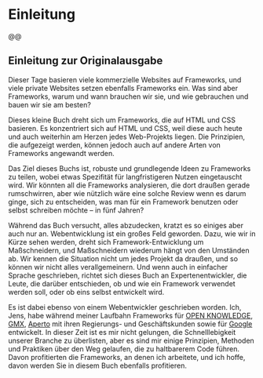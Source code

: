 # Einleitung

@@

## Einleitung zur Originalausgabe

Dieser Tage basieren viele kommerzielle Websites auf Frameworks, und viele private Websites setzen ebenfalls Frameworks ein. Was sind aber Frameworks, warum und wann brauchen wir sie, und wie gebrauchen und bauen wir sie am besten?

Dieses kleine Buch dreht sich um Frameworks, die auf HTML und CSS basieren. Es konzentriert sich auf HTML und CSS, weil diese auch heute und auch weiterhin am Herzen jedes Web-Projekts liegen. Die Prinzipien, die aufgezeigt werden, können jedoch auch auf andere Arten von Frameworks angewandt werden.

Das Ziel dieses Buchs ist, robuste und grundlegende Ideen zu Frameworks zu teilen, wobei etwas Spezifität für langfristigeren Nutzen eingetauscht wird. Wir könnten all die Frameworks analysieren, die dort draußen gerade rumschwirren, aber wie nützlich wäre eine solche Review wenn es darum ginge, sich zu entscheiden, was man für ein Framework benutzen oder selbst schreiben möchte – in fünf Jahren?

Während das Buch versucht, alles abzudecken, kratzt es so einiges aber auch nur an. Webentwicklung ist ein großes Feld geworden. Dazu, wie wir in Kürze sehen werden, dreht sich Framework-Entwicklung um Maßschneidern, und Maßschneidern wiederum hängt von den Umständen ab. Wir kennen die Situation nicht um jedes Projekt da draußen, und so können wir nicht alles verallgemeinern. Und wenn auch in einfacher Sprache geschrieben, richtet sich dieses Buch an Expertenentwickler, die Leute, die darüber entschieden, ob und wie ein Framework verwendet werden soll, oder ob eins selbst entwickelt wird.

Es ist dabei ebenso von einem Webentwickler geschrieben worden. Ich, Jens, habe während meiner Laufbahn Frameworks für [OPEN KNOWLEDGE](http://www.openknowledge.de/), [GMX](https://www.gmx.net/), [Aperto](http://www.aperto.de/) mit ihren Regierungs- und Geschäftskunden sowie für [Google](https://www.google.com/) entwickelt. In dieser Zeit ist es mir nicht gelungen, die Schnelllebigkeit unserer Branche zu überlisten, aber es sind mir einige Prinzipien, Methoden und Praktiken über den Weg gelaufen, die zu haltbarerem Code führen. Davon profitierten die Frameworks, an denen ich arbeitete, und ich hoffe, davon werden Sie in diesem Buch ebenfalls profitieren.